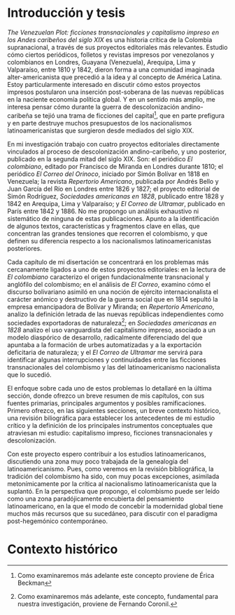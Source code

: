 # Introducción y tesis

_The Venezuelan Plot: ficciones transnacionales y capitalismo impreso en los Andes caribeños del siglo XIX_ es una historia crítica de la Colombia supranacional, a través de sus proyectos editoriales más relevantes. Estudio cómo ciertos periódicos, folletos y revistas impresos por venezolanos y colombianos en Londres, Guayana (Venezuela), Arequipa, Lima y Valparaíso, entre 1810 y 1842, dieron forma a una comunidad imaginada alter-americanista que precedió a la idea y al concepto de América Latina. Estoy particularmente interesado en discutir cómo estos proyectos impresos postularon una inserción post-soberana de las nuevas repúblicas en la naciente economía política global. Y en un sentido más amplio, me interesa pensar cómo durante la guerra de descolonización andino-caribeña se tejió una trama de ficciones del capital[^1], que en parte prefigura y en parte destruye muchos presupuestos de los nacionalismos latinoamericanistas que surgieron desde mediados del siglo XIX.

En mi investigación trabajo con cuatro proyectos editoriales directamente vinculados al proceso de descolonización andino-caribeño, y uno posterior, publicado en la segunda mitad del siglo XIX. Son: el periódico _El colombiano_, editado por Francisco de Miranda en Londres durante 1810; el periódico _El Correo del Orinoco_, iniciado por Simón Bolívar en 1818 en Venezuela; la revista _Repertorio Americano_, publicada por Andrés Bello y Juan García del Río en Londres entre 1826 y 1827; el proyecto editorial de Simón Rodríguez, _Sociedades americanas en 1828_, publicado entre 1828 y 1842 en Arequipa, Lima y Valparaíso; y _El Correo de Ultramar_, publicado en París entre 1842 y 1886. No me propongo un análisis exhaustivo ni sistemático de ninguna de estas publicaciones. Apunto a la identificación de algunos textos, características y fragmentos clave en ellas, que concentran las grandes tensiones que recorren el colombismo, y que definen su diferencia respecto a los nacionalismos latinoamericanistas posteriores.

Cada capítulo de mi disertación se concentrará en los problemas más cercanamente ligados a uno de estos proyectos editoriales: en la lectura de  _El colombiano_ caracterizo el origen fundacionalmente transnacional y anglófilo del colombismo; en el análisis de _El Correo_, examino cómo el discurso bolivariano asimiló en una noción de ejército internacionalista el carácter anómico y destructivo de la guerra social que en 1814 sepultó la empresa emancipadora de Bolívar y Miranda; en _Repertorio Americano_,  analizo la definición letrada de las nuevas repúblicas independientes como sociedades exportadoras de naturaleza[^2];  en _Sociedades americanas en 1828_ analizo el uso vanguardista del capitalismo impreso, asociado a  un modelo diaspórico de desarrollo, radicalmente diferenciado del que apuntaba a la formación de urbes automatizadas y a la exportación deficitaria de naturaleza; y el _El Correo de Ultramar_ me servirá para identificar algunas interrupciones y continuidades entre las ficciones transnacionales del colombismo y las del latinoamericanismo nacionalista que lo sucedió. 

El enfoque sobre cada uno de estos problemas lo detallaré en la última sección, donde ofrezco un breve resumen de mis capítulos, con sus fuentes primarias, principales argumentos y posibles ramificaciones. Primero ofrezco, en las siguientes secciones, un breve contexto histórico, una revisión biliográfica para establecer los antecedentes de mi estudio crítico y la definición de los principales instrumentos conceptuales que atraviesan mi estudio: capitalismo impreso, ficciones transnacionales y descolonización. 

Con este proyecto espero contribuir a los estudios latinoamericanos, discutiendo una zona muy poco trabajada de la genealogía del latinoamericanismo. Pues, como veremos en la revisión bibliográfica, la tradición del colombismo ha sido, con muy pocas excepciones, asimilada metonímicamente por la crítica al nacionalismo latinoamericanista que la suplantó. En la perspectiva que propongo, el colombismo puede ser leído como una zona paradójicamente encubierta del pensamiento latinoamericano, en la que el modo de concebir la modernidad global tiene muchos más recursos que su sucedáneo, para discutir con el paradigma post-hegemónico contemporáneo.

# Contexto histórico




[^1]: Como examinaremos más adelante este concepto proviene de Érica Beckman
[^2]: Como examinaremos más adelante, este concepto, fundamental para nuestra investigación, proviene de Fernando Coronil.